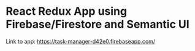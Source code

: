 # React Redux App using Firebase/Firestore and Semantic UI

Link to app: <https://task-manager-d42e0.firebaseapp.com/>